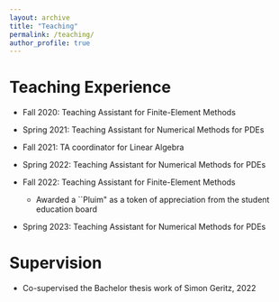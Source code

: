 ```yaml
---
layout: archive
title: "Teaching"
permalink: /teaching/
author_profile: true
---
```


Teaching Experience
=====
* Fall 2020: Teaching Assistant for Finite-Element Methods
  
* Spring 2021: Teaching Assistant for Numerical Methods for PDEs

* Fall 2021: TA coordinator for Linear Algebra
  
* Spring 2022: Teaching Assistant for Numerical Methods for PDEs
  
* Fall 2022: Teaching Assistant for Finite-Element Methods
  * Awarded a ``Pluim" as a token of appreciation from the student education board

* Spring 2023: Teaching Assistant for Numerical Methods for PDEs

Supervision
=====
* Co-supervised the Bachelor thesis work of Simon Geritz, 2022

